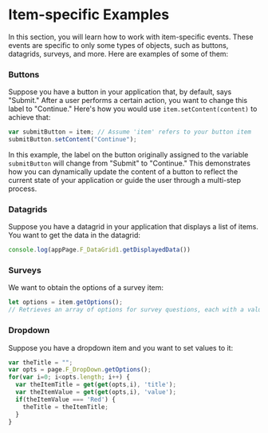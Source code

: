 # Item-specific Examples

In this section, you will learn how to work with item-specific events. These events are specific to only some types of objects, such as buttons, datagrids, surveys, and more. Here are examples of some of them:

### Buttons
Suppose you have a button in your application that, by default, says "Submit." After a user performs a certain action,
you want to change this label to "Continue." Here's how you would use `item.setContent(content)` to achieve that:

```javascript
var submitButton = item; // Assume 'item' refers to your button item
submitButton.setContent("Continue");
```

In this example, the label on the button originally assigned to the variable `submitButton` will change from "Submit"
to "Continue." This demonstrates how you can dynamically update the content of a button to reflect the current state of
your application or guide the user through a multi-step process.


### Datagrids
Suppose you have a datagrid in your application that displays a list of items. You want to get the data in the datagrid:
```javascript
console.log(appPage.F_DataGrid1.getDisplayedData())
```


### Surveys
We want to obtain the options of a survey item:
```javascript
let options = item.getOptions();
// Retrieves an array of options for survey questions, each with a value and display property.
```

### Dropdown
Suppose you have a dropdown item and you want to set values to it:
```javascript
var theTitle = "";
var opts = page.F_DropDown.getOptions();
for(var i=0; i<opts.length; i++) {
  var theItemTitle = get(get(opts,i), 'title');
  var theItemValue = get(get(opts,i), 'value');
  if(theItemValue === 'Red') {
    theTitle = theItemTitle;
  }
}
```